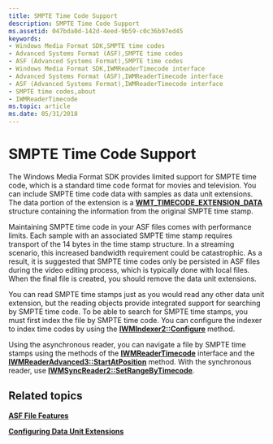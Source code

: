 ```yaml
---
title: SMPTE Time Code Support
description: SMPTE Time Code Support
ms.assetid: 047bda0d-142d-4eed-9b59-c0c36b97ed45
keywords:
- Windows Media Format SDK,SMPTE time codes
- Advanced Systems Format (ASF),SMPTE time codes
- ASF (Advanced Systems Format),SMPTE time codes
- Windows Media Format SDK,IWMReaderTimecode interface
- Advanced Systems Format (ASF),IWMReaderTimecode interface
- ASF (Advanced Systems Format),IWMReaderTimecode interface
- SMPTE time codes,about
- IWMReaderTimecode
ms.topic: article
ms.date: 05/31/2018
---
```


# SMPTE Time Code Support

The Windows Media Format SDK provides limited support for SMPTE time code, which is a standard time code format for movies and television. You can include SMPTE time code data with samples as data unit extensions. The data portion of the extension is a [**WMT\_TIMECODE\_EXTENSION\_DATA**](/previous-versions/windows/desktop/api/Wmsdkidl/ns-wmsdkidl-wmt_timecode_extension_data) structure containing the information from the original SMPTE time stamp.

Maintaining SMPTE time code in your ASF files comes with performance limits. Each sample with an associated SMPTE time stamp requires transport of the 14 bytes in the time stamp structure. In a streaming scenario, this increased bandwidth requirement could be catastrophic. As a result, it is suggested that SMPTE time codes only be persisted in ASF files during the video editing process, which is typically done with local files. When the final file is created, you should remove the data unit extensions.

You can read SMPTE time stamps just as you would read any other data unit extension, but the reading objects provide integrated support for searching by SMPTE time code. To be able to search for SMPTE time stamps, you must first index the file by SMPTE time code. You can configure the indexer to index time codes by using the [**IWMIndexer2::Configure**](/windows/desktop/api/Wmsdkidl/nf-wmsdkidl-iwmindexer2-configure) method.

Using the asynchronous reader, you can navigate a file by SMPTE time stamps using the methods of the [**IWMReaderTimecode**](/windows/desktop/api/wmsdkidl/nn-wmsdkidl-iwmreadertimecode) interface and the [**IWMReaderAdvanced3::StartAtPosition**](/windows/desktop/api/Wmsdkidl/nf-wmsdkidl-iwmreaderadvanced3-startatposition) method. With the synchronous reader, use [**IWMSyncReader2::SetRangeByTimecode**](/windows/desktop/api/Wmsdkidl/nf-wmsdkidl-iwmsyncreader2-setrangebytimecode).

## Related topics

<dl> <dt>

[**ASF File Features**](asf-file-features.md)
</dt> <dt>

[**Configuring Data Unit Extensions**](configuring-data-unit-extensions.md)
</dt> </dl>

 

 




